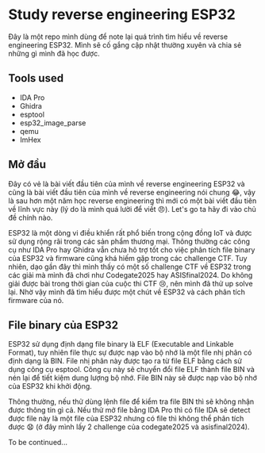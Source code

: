 # Study reverse engineering ESP32

Đây là một repo mình dùng để note lại quá trình tìm hiểu về reverse engineering ESP32. Mình sẽ cố gắng cập nhật thường xuyên và chia sẻ những gì mình đã học được.

## Tools used
- IDA Pro
- Ghidra
- esptool
- esp32_image_parse
- qemu
- ImHex

## Mở đầu
Đây có vẻ là bài viết đầu tiên của mình về reverse engineering ESP32 và cũng là bài viết đầu tiên của mình về reverse engineering nói chung 😂, vậy là sau hơn một năm học reverse engineering thì mới có một bài viết đầu tiên về lĩnh vực này (lý do là mình quá lười để viết 😠). Let's go ta hãy đi vào chủ đề chính nào.

ESP32 là một dòng vi điều khiển rất phổ biến trong cộng đồng IoT và được sử dụng rộng rãi trong các sản phẩm thương mại. Thông thường các công cụ như IDA Pro hay Ghidra vẫn chưa hô trợ tốt cho việc phân tích file binary của ESP32 và firmware cũng khá hiếm gặp trong các challenge CTF. Tuy nhiên, dạo gần đây thì mình thấy có một số challenge CTF về ESP32 trong các giải mà mình đã chơi như Codegate2025 hay ASISfinal2024. Do không giải được bài trong thời gian của cuộc thi CTF 😢, nên mình đã thử up solve lại. Nhờ vậy mình đã tìm hiểu được một chút về ESP32 và cách phân tích firmware của nó. 

## File binary của ESP32
ESP32 sử dụng định dạng file binary là ELF (Executable and Linkable Format), tuy nhiên file thực sự được nạp vào bộ nhớ là một file nhị phân có định dạng là BIN. File nhị phân này được tạo ra từ file ELF bằng cách sử dụng công cụ esptool. Công cụ này sẽ chuyển đổi file ELF thành file BIN và nén lại để tiết kiệm dung lượng bộ nhớ. File BIN này sẽ được nạp vào bộ nhớ của ESP32 khi khởi động.

Thông thường, nếu thử dùng lệnh file để kiểm tra file BIN thì sẽ không nhận được thông tin gì cả. Nếu thử mở file bằng IDA Pro thì có file IDA sẽ detect được file này là một file của ESP32 nhưng có file thì không thể phân tích được 😧 (ở đây mình lấy 2 challenge của codegate2025 và asisfinal2024). 

To be continued...